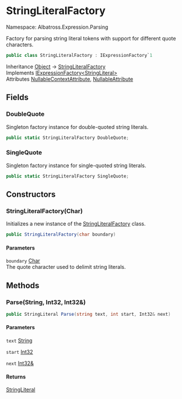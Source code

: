 # StringLiteralFactory

Namespace: Albatross.Expression.Parsing

Factory for parsing string literal tokens with support for different quote characters.

```csharp
public class StringLiteralFactory : IExpressionFactory`1
```

Inheritance [Object](https://docs.microsoft.com/en-us/dotnet/api/system.object) → [StringLiteralFactory](./albatross.expression.parsing.stringliteralfactory.md)<br>
Implements [IExpressionFactory&lt;StringLiteral&gt;](./albatross.expression.parsing.iexpressionfactory-1.md)<br>
Attributes [NullableContextAttribute](https://docs.microsoft.com/en-us/dotnet/api/system.runtime.compilerservices.nullablecontextattribute), [NullableAttribute](https://docs.microsoft.com/en-us/dotnet/api/system.runtime.compilerservices.nullableattribute)

## Fields

### **DoubleQuote**

Singleton factory instance for double-quoted string literals.

```csharp
public static StringLiteralFactory DoubleQuote;
```

### **SingleQuote**

Singleton factory instance for single-quoted string literals.

```csharp
public static StringLiteralFactory SingleQuote;
```

## Constructors

### **StringLiteralFactory(Char)**

Initializes a new instance of the [StringLiteralFactory](./albatross.expression.parsing.stringliteralfactory.md) class.

```csharp
public StringLiteralFactory(char boundary)
```

#### Parameters

`boundary` [Char](https://docs.microsoft.com/en-us/dotnet/api/system.char)<br>
The quote character used to delimit string literals.

## Methods

### **Parse(String, Int32, Int32&)**

```csharp
public StringLiteral Parse(string text, int start, Int32& next)
```

#### Parameters

`text` [String](https://docs.microsoft.com/en-us/dotnet/api/system.string)<br>

`start` [Int32](https://docs.microsoft.com/en-us/dotnet/api/system.int32)<br>

`next` [Int32&](https://docs.microsoft.com/en-us/dotnet/api/system.int32&)<br>

#### Returns

[StringLiteral](./albatross.expression.nodes.stringliteral.md)<br>
